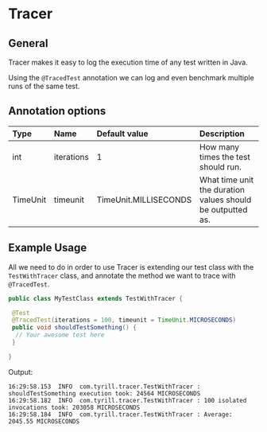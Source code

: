 # Tracer

## General
Tracer makes it easy to log the execution time of any test written in Java. 

Using the `@TracedTest` annotation we can log and even benchmark multiple runs of the same test.


## Annotation options

| Type          | Name          | Default value         | Description                         |
|:-------------|:-------------|:---------------------|:---------------------------------------|
| int           | iterations    |                     1 | How many times the test should run. |
| TimeUnit      | timeunit      | TimeUnit.MILLISECONDS | What time unit the duration values should be outputted as.|


## Example Usage
All we need to do in order to use Tracer is extending our test class with the `TestWithTracer` class,
and annotate the method we want to trace with `@TracedTest`.


```java
public class MyTestClass extends TestWithTracer {

 @Test
 @TracedTest(iterations = 100, timeunit = TimeUnit.MICROSECONDS)
 public void shouldTestSomething() {
  // Your awesome test here
 }

}
```


Output:
```text
16:29:58.153  INFO  com.tyrill.tracer.TestWithTracer : shouldTestSomething execution took: 24564 MICROSECONDS
16:29:58.182  INFO  com.tyrill.tracer.TestWithTracer : 100 isolated invocations took: 203058 MICROSECONDS
16:29:58.184  INFO  com.tyrill.tracer.TestWithTracer : Average: 2045.55 MICROSECONDS
```